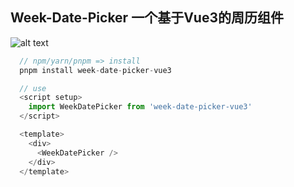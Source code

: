 ## Week-Date-Picker 一个基于Vue3的周历组件

![alt text](/public/x.png)


```js
  // npm/yarn/pnpm => install 
  pnpm install week-date-picker-vue3

  // use
  <script setup>
    import WeekDatePicker from 'week-date-picker-vue3'
  </script>

  <template>
    <div>
      <WeekDatePicker />
    </div>
  </template>
```
